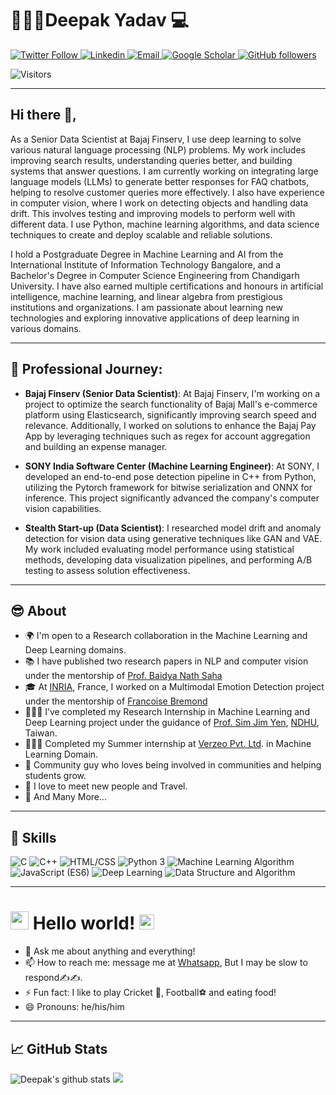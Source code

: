 # 👱🏻‍♂️<b>Deepak Yadav</b> 💻 
<!-- Logo and Badges Section -->
<p align="left">
  <a href="https://twitter.com/deepak842705">
    <img src="https://img.shields.io/twitter/follow/deepak842705?style=social" alt="Twitter Follow">
  </a>
  <a href="https://www.linkedin.com/in/deepak2233/">
    <img src="https://img.shields.io/badge/-deepak2233-blue?style=flat-square&logo=Linkedin&logoColor=white" alt="Linkedin">
  </a>
  <a href="mailto:deepak842705@gmail.com">
    <img src="https://img.shields.io/badge/-Email-c14438?style=flat-square&logo=Gmail&logoColor=white" alt="Email">
  </a>
  <a href="https://scholar.google.com/citations?user=cdrnT0MAAAAJ&hl=en">
    <img src="https://img.shields.io/badge/-Google Scholar-4285F4?style=flat-square&logo=google-scholar&logoColor=white" alt="Google Scholar">
  </a>
  <a href="https://github.com/deepak2233/?tab=follow">
    <img src="https://img.shields.io/github/followers/deepak2233?label=Follow&style=social" alt="GitHub followers">
  </a>
</p>

<!-- End of Logo and Badges Section -->


<img alt="Visitors" src="https://komarev.com/ghpvc/?username=deepak2233&style=flat&labelColor=red&logo=github&label=Profile+Views&color=971901"/>


---
## <b>Hi there</b> 👋,
As a Senior Data Scientist at Bajaj Finserv, I use deep learning to solve various natural language processing (NLP) problems. My work includes improving search results, understanding queries better, and building systems that answer questions. I am currently working on integrating large language models (LLMs) to generate better responses for FAQ chatbots, helping to resolve customer queries more effectively. I also have experience in computer vision, where I work on detecting objects and handling data drift. This involves testing and improving models to perform well with different data. I use Python, machine learning algorithms, and data science techniques to create and deploy scalable and reliable solutions. 

I hold a Postgraduate Degree in Machine Learning and AI from the International Institute of Information Technology Bangalore, and a Bachelor's Degree in Computer Science Engineering from Chandigarh University. I have also earned multiple certifications and honours in artificial intelligence, machine learning, and linear algebra from prestigious institutions and organizations. I am passionate about learning new technologies and exploring innovative applications of deep learning in various domains.

---

## 🚀 <b>Professional Journey:</b>
- <b>**Bajaj Finserv (Senior Data Scientist)**</b>: 
  At Bajaj Finserv, I'm working on a project to optimize the search functionality of Bajaj Mall's e-commerce platform using Elasticsearch, significantly improving search speed and relevance. Additionally, I worked on solutions to enhance the Bajaj Pay App by leveraging techniques such as regex for account aggregation and building an expense manager.

- <b>**SONY India Software Center (Machine Learning Engineer)**</b>:
  At SONY, I developed an end-to-end pose detection pipeline in C++ from Python, utilizing the Pytorch framework for bitwise serialization and ONNX for inference. This project significantly advanced the company's computer vision capabilities.
  
- <b>**Stealth Start-up (Data Scientist)**</b>:
  I researched model drift and anomaly detection for vision data using generative techniques like GAN and VAE. My work included evaluating model performance using statistical methods, developing data visualization pipelines, and performing A/B testing to assess solution effectiveness.

---

## 😎 <b>About</b>
- 🌍 I'm open to a Research collaboration in the Machine Learning and Deep Learning domains.
- 📚 I have published two research papers in NLP and computer vision under the mentorship of [Prof. Baidya Nath Saha](http://personal.cimat.mx:8181/~baidya.saha/home.html) 
- 🎓 At [INRIA](https://www.inria.fr/fr), France, I worked on a Multimodal Emotion Detection project under the mentorship of [Francoise Bremond](https://www-sop.inria.fr/stars/Francois.Bremond/)
- 👨🏽‍💻 I’ve completed my Research Internship in Machine Learning and Deep Learning project under the guidance of [Prof. Sim Jim Yen](http://web.csie.ndhu.edu.tw/sjyen/), [NDHU](https://epage.ndhu.edu.tw/bin/home.php?Lang=EN), Taiwan.
- 👨🏽‍💻 Completed my Summer internship at [Verzeo Pvt. Ltd](https://verzeo.in/). in Machine Learning Domain.
- 🎤 Community guy who loves being involved in communities and helping students grow.
- 🌱 I love to meet new people and Travel. 
- 👯 And Many More...

--- 

## 💪 <b>Skills</b>

<img src="https://img.shields.io/badge/C-lightgrey" alt="C" /> <img src="https://img.shields.io/badge/C++-ff69b4" alt="C++" /> 
<img src="https://img.shields.io/badge/HTML/CSS-lightgrey" alt="HTML/CSS" /> <img src="https://img.shields.io/badge/Python 3-informational" alt="Python 3" /> <img src="https://img.shields.io/badge/Machine Learning Algorithm-ff69b4" alt="Machine Learning Algorithm" /> <img src="https://img.shields.io/badge/JavaScript -brightgreen" alt="JavaScript (ES6)" /> <img src="https://img.shields.io/badge/Deep Learning-blue" alt="Deep Learning" /> <img src="https://img.shields.io/badge/Data Structure and Algorithm-blue" alt="Data Structure and Algorithm" />

<!-- * C/C++
* Java SE
* Python 3
* Machine Learning Algorithm
* Deep Learning
* HTML/CSS/JavaScript 
* Data Structure and Algorithm -->
---


# <img src="https://github.com/TheDudeThatCode/TheDudeThatCode/blob/master/Assets/Hi.gif" width="29px"> Hello world!&nbsp;<img src="https://github.com/TheDudeThatCode/TheDudeThatCode/blob/master/Assets/Earth.gif" width="24px">

- 💬 Ask me about anything and everything! 
- 📫 How to reach me: message me at [Whatsapp](https://wa.me/918427059627), But I may be slow to respond✍️✍️.
- ⚡ Fun fact: I like to play Cricket 🏏, Football⚽ and eating food! 
- 😄 Pronouns: he/his/him
---

##  &#x1f4c8; GitHub Stats
![Deepak's github stats](https://github-readme-stats.vercel.app/api?username=deepak2233&show_icons=true&theme=tokyonight)
![](https://activity-graph.herokuapp.com/graph?username=deepak2233&theme=react-dark&area=true)

<!--
**deepak2233/deepak2233** is a ✨ _special_ ✨ repository because its `README.md` (this file) appears on your GitHub profile.

🤔 

-->
